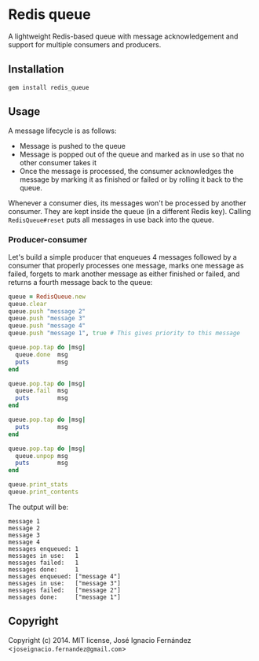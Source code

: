 # Redis queue

A lightweight Redis-based queue with message acknowledgement and support for multiple consumers and producers.

## Installation

`gem install redis_queue`

## Usage

A message lifecycle is as follows:

* Message is pushed to the queue
* Message is popped out of the queue and marked as in use so that no other consumer takes it
* Once the message is processed, the consumer acknowledges the message by marking it as finished or failed or by rolling it back to the queue.

Whenever a consumer dies, its messages won't be processed by another consumer. They are kept inside the queue (in a different Redis key). Calling `RedisQueue#reset` puts all messages in use back into the queue.

### Producer-consumer

Let's build a simple producer that enqueues 4 messages followed by a consumer that properly processes one message, marks one message as failed, forgets to mark another message as either finished or failed, and returns a fourth message back to the queue:

```ruby
queue = RedisQueue.new
queue.clear
queue.push "message 2"
queue.push "message 3"
queue.push "message 4"
queue.push "message 1", true # This gives priority to this message

queue.pop.tap do |msg|
  queue.done  msg
  puts        msg
end

queue.pop.tap do |msg|
  queue.fail  msg
  puts        msg
end

queue.pop.tap do |msg|
  puts        msg
end

queue.pop.tap do |msg|
  queue.unpop msg
  puts        msg
end

queue.print_stats
queue.print_contents
```

The output will be:
```
message 1
message 2
message 3
message 4
messages enqueued: 1
messages in use:   1
messages failed:   1
messages done:     1
messages enqueued: ["message 4"]
messages in use:   ["message 3"]
messages failed:   ["message 2"]
messages done:     ["message 1"]
```

## Copyright

Copyright (c) 2014. MIT license, José Ignacio Fernández <`joseignacio.fernandez@gmail.com`>